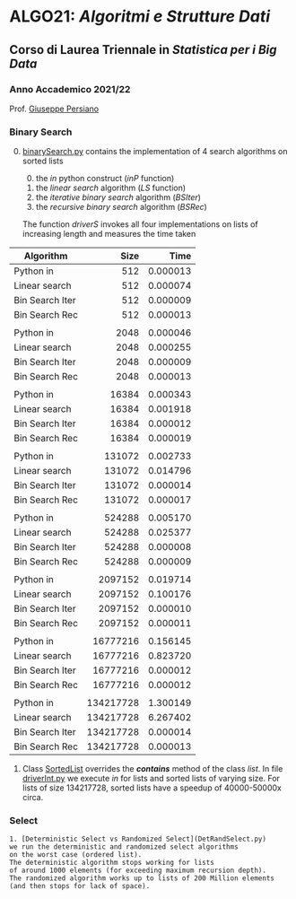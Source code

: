 # ALGO21: *Algoritmi e Strutture Dati* #
## Corso di Laurea Triennale in *Statistica per i Big Data* ##
### Anno Accademico 2021/22 ###

Prof. [Giuseppe Persiano](https://giuper.github.io)

### Binary Search ###

0. [binarySearch.py](./binarySearch.py)
    contains the implementation of 4 search algorithms on sorted lists

    0. the *in* python construct (*inP* function)
    1. the *linear search* algorithm (*LS* function)
    2. the *iterative binary search* algorithm (*BSIter*)
    3. the *recursive binary search* algorithm (*BSRec*)

    
    The function *driverS* invokes all four implementations
    on lists of increasing length and measures the time
    taken


| Algorithm |  Size | Time|
| ---       | ---:  | ---:|
| Python in           |       512   |        0.000013 | 
| Linear search       |       512   |        0.000074 | 
| Bin Search Iter     |       512   |        0.000009 | 
| Bin Search Rec      |       512   |        0.000013 | 
|                     |             |                 | 
| Python in           |      2048   |        0.000046 | 
| Linear search       |      2048   |        0.000255 | 
| Bin Search Iter     |      2048   |        0.000009 | 
| Bin Search Rec      |      2048   |        0.000013 | 
|                     |             |                 | 
| Python in           |     16384   |        0.000343 | 
| Linear search       |     16384   |        0.001918 | 
| Bin Search Iter     |     16384   |        0.000012 | 
| Bin Search Rec      |     16384   |        0.000019 | 
|                     |             |                 | 
| Python in           |    131072   |        0.002733 | 
| Linear search       |    131072   |        0.014796 | 
| Bin Search Iter     |    131072   |        0.000014 | 
| Bin Search Rec      |    131072   |        0.000017 | 
|                     |             |                 | 
| Python in           |    524288   |        0.005170 | 
| Linear search       |    524288   |        0.025377 | 
| Bin Search Iter     |    524288   |        0.000008 | 
| Bin Search Rec      |    524288   |        0.000009 | 
|                     |             |                 | 
| Python in           |   2097152   |        0.019714 | 
| Linear search       |   2097152   |        0.100176 | 
| Bin Search Iter     |   2097152   |        0.000010 | 
| Bin Search Rec      |   2097152   |        0.000011 | 
|                     |             |                 | 
| Python in           |  16777216   |        0.156145 | 
| Linear search       |  16777216   |        0.823720 | 
| Bin Search Iter     |  16777216   |        0.000012 | 
| Bin Search Rec      |  16777216   |        0.000012 | 
|                     |             |                 | 
| Python in           | 134217728   |        1.300149 | 
| Linear search       | 134217728   |        6.267402 | 
| Bin Search Iter     | 134217728   |        0.000014 | 
| Bin Search Rec      | 134217728   |        0.000013 | 


1. Class [SortedList](sortedList.py) overrides the 
    *__contains__* method of the class *list*. 
    In file [driverInt.py](driverInt.py) we execute *in* 
    for lists and sorted lists of varying size.
    For lists of size 134217728, sorted lists have a speedup of
    40000-50000x circa.

### Select ###


    1. [Deterministic Select vs Randomized Select](DetRandSelect.py)
    we run the deterministic and randomized select algorithms
    on the worst case (ordered list).
    The deterministic algorithm stops working for lists 
    of around 1000 elements (for exceeding maximum recursion depth).
    The randomized algorithm works up to lists of 200 Million elements
    (and then stops for lack of space).

        

